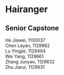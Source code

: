 # Hairanger
## Senior Capstone
  He Jiawei, 1130037  
  Chen Leyan, 1129982  
  Lu Yingjie, 1129494  
  Wei Yang, 1129661  
  Zhang Junyan, 1129832  
  Zhu Jiarui, 1129931  
